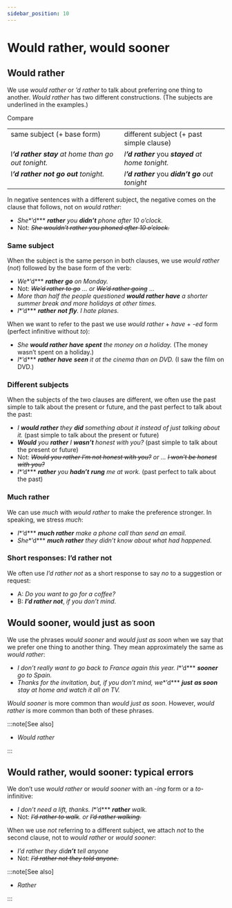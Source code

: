 ```yaml
---
sidebar_position: 10
---
```


# Would rather, would sooner

## Would rather

We use *would rather* or *’d rather* to talk about preferring one thing to another. *Would rather* has two different constructions. (The subjects are underlined in the examples.)

Compare

<table><tbody><tr valign="top"><td>same subject (+ base form)</td><td>different subject (+ past simple clause)</td></tr><tr valign="top"><td>I<b><i>’d</i></b><i> </i><b><i>rather</i></b><i> </i><b><i>stay</i></b><i> at home than go out tonight.</i></td><td><i>I</i><b><i>’d</i></b><i> </i><b><i>rather</i></b><i> </i>you<i> </i><b><i>stayed</i></b><i> at home tonight.</i></td></tr><tr valign="top"><td>I<b><i>’d</i></b><i> </i><b><i>rather</i></b><i> </i><b><i>not go out</i></b><i> tonight.</i></td><td><i>I</i><b><i>’d</i></b><i> </i><b><i>rather</i></b><i> </i>you<i> </i><b><i>didn’t</i></b><i> </i><b><i>go</i></b><i> out tonight</i></td></tr></tbody></table>

In negative sentences with a different subject, the negative comes on the clause that follows, not on *would rather*:

- *She**’d*** ***rather** you **didn’t** phone after 10 o’clock.*
- Not: *~~She wouldn’t rather you phoned after 10 o’clock.~~*

### Same subject

When the subject is the same person in both clauses, we use *would rather* (*not*) followed by the base form of the verb:

- *We**’d*** ***rather*** ***go** on Monday.*
- Not: *~~We’d rather to go~~ … or ~~We’d rather going~~* …
- *More than half the people questioned **would rather have** a shorter summer break and more holidays at other times.*
- *I**’d*** ***rather*** ***not*** ***fly**. I hate planes.*

When we want to refer to the past we use *would rather* + *have* + *\-ed* form (perfect infinitive without *to*):

- *She **would rather have spent** the money on a holiday.* (The money wasn’t spent on a holiday.)
- *I**’d*** ***rather*** ***have*** ***seen** it at the cinema than on DVD.* (I saw the film on DVD.)

### Different subjects

When the subjects of the two clauses are different, we often use the past simple to talk about the present or future, and the past perfect to talk about the past:

- *I **would rather** they **did** something about it instead of just talking about it.* (past simple to talk about the present or future)
- ***Would*** *you **rather** I **wasn’t** honest with you?* (past simple to talk about the present or future)
- Not: *~~Would you rather I’m not honest with you?~~ or … ~~I won’t be honest with you?~~*
- *I**’d*** ***rather** you **hadn’t*** ***rung** me at work.* (past perfect to talk about the past)

### Much rather

We can use *much* with *would rather* to make the preference stronger. In speaking, we stress *much*:

- *I**’d*** ***much rather** make a phone call than send an email.*
- *She**’d*** ***much*** ***rather** they didn’t know about what had happened.*

### Short responses: I’d rather not

We often use *I’d rather not* as a short response to say *no* to a suggestion or request:

- A: *Do you want to go for a coffee?*
- B: ***I’d rather not***, *if you don’t mind*.

## Would sooner, would just as soon

We use the phrases *would sooner* and *would just as soon* when we say that we prefer one thing to another thing. They mean approximately the same as *would rather*:

- *I don’t really want to go back to France again this year. I**’d*** ***sooner** go to Spain.*
- *Thanks for the invitation, but, if you don’t mind, we**’d*** ***just*** ***as soon** stay at home and watch it all on TV.*

*Would sooner* is more common than *would just as soon*. However, *would rather* is more common than both of these phrases.

:::note[See also]

- *Would rather*

:::

## Would rather, would sooner: typical errors

We don’t use *would rather* or *would sooner* with an -*ing* form or a *to*\-infinitive:

- *I don’t need a lift, thanks. I**’d*** ***rather** walk.*
- Not: *~~I’d rather to walk~~. or ~~I’d rather walking.~~*

When we use *not* referring to a different subject, we attach *not* to the second clause, not to *would rather* or *would sooner*:

- *I’d rather they did**n’t** tell anyone*
- Not: *~~I’d rather not they told anyone.~~*

:::note[See also]

- *Rather*

:::
